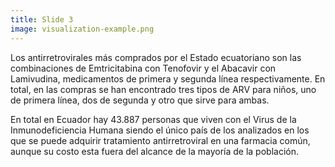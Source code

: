 ```yaml
---
title: Slide 3
image: visualization-example.png
---
```


Los antirretrovirales más comprados por el Estado ecuatoriano son las combinaciones de Emtricitabina con Tenofovir y el Abacavir con Lamivudina, medicamentos de primera y segunda línea respectivamente. En total, en las compras se han encontrado tres tipos de ARV para niños, uno de primera línea, dos de segunda y otro que sirve para ambas. 

En total en Ecuador hay 43.887 personas que viven con el Virus de la Inmunodeficiencia Humana siendo el único país de los analizados en los que se puede adquirir tratamiento antirretroviral en una farmacia común, aunque su costo esta fuera del alcance de la mayoría de la población. 

